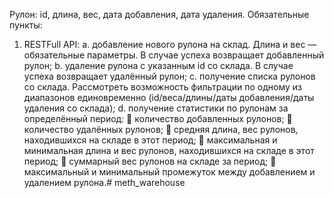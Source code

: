Рулон: id, длина, вес, дата добавления, дата удаления.
Обязательные пункты:
1. RESTFull API:
a. добавление нового рулона на склад. Длина и вес — обязательные
параметры. В случае успеха возвращает добавленный рулон;
b. удаление рулона с указанным id со склада. В случае успеха возвращает
удалённый рулон;
c. получение списка рулонов со склада. Рассмотреть возможность
фильтрации по одному из диапазонов единовременно (id/веса/длины/даты
добавления/даты удаления со склада);
d. получение статистики по рулонам за определённый период:
 количество добавленных рулонов;
 количество удалённых рулонов;
 средняя длина, вес рулонов, находившихся на складе в этот период;
 максимальная и минимальная длина и вес рулонов, находившихся на
складе в этот период;
 суммарный вес рулонов на складе за период;
 максимальный и минимальный промежуток между добавлением и
удалением рулона.# meth_warehouse
